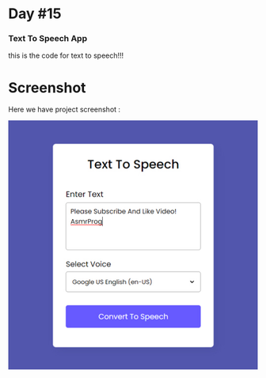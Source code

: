 # Day #15

### Text To Speech App
this is the code for text to speech!!!

# Screenshot
Here we have project screenshot :


![screenshot](screenshot.jpg)
